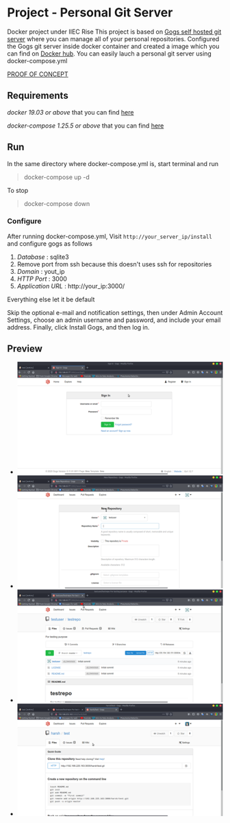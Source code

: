 # Project - Personal Git Server
Docker project under IIEC Rise
This project is based on [Gogs self hosted git server](https://gogs.io/) where you can manage all of your personal repositories.
Configured the Gogs git server inside docker container and created a image which you can find on [Docker hub](https://hub.docker.com/repository/docker/harshgautam/go-git). You can easily lauch a personal git server using docker-compose.yml

[PROOF OF CONCEPT](https://bit.ly/2yWnbGG)

## Requirements
*docker 19.03 or above* that you can find [here](https://www.docker.com/get-started)

*docker-compose 1.25.5 or above* that you can find [here](https://docs.docker.com/compose/install/)

## Run 
In the same directory where docker-compose.yml is, start terminal and run
> docker-compose up -d

To stop
> docker-compose down

### Configure
After running docker-compose.yml, Visit `http://your_server_ip/install` and configure gogs as follows
1. *Database* : sqlite3
2. Remove port from ssh because this doesn't uses ssh for repositories
3. *Domain* : yout_ip
4. *HTTP Port* : 3000
5. *Application URL* : http://your_ip:3000/

Everything else let it be default

Skip the optional e-mail and notification settings, then under Admin Account Settings, choose an admin username and password, and include your email address.
Finally, click Install Gogs, and then log in.

## Preview
* ![Screenshot](https://github.com/harsh-gautam/gogs-git/blob/master/screeshot_1.png)
* ![Screenshot](https://github.com/harsh-gautam/gogs-git/blob/master/screenshot_2.png)
* ![Screenshot](https://github.com/harsh-gautam/gogs-git/blob/master/screenshot_3.png)
* ![Screenshot](https://github.com/harsh-gautam/gogs-git/blob/master/screenshot_4.png)

